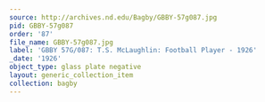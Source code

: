 ```yaml
---
source: http://archives.nd.edu/Bagby/GBBY-57g087.jpg
pid: GBBY-57g087
order: '87'
file_name: GBBY-57g087.jpg
label: 'GBBY 57G/087: T.S. McLaughlin: Football Player - 1926'
_date: '1926'
object_type: glass plate negative
layout: generic_collection_item
collection: bagby
---
```

